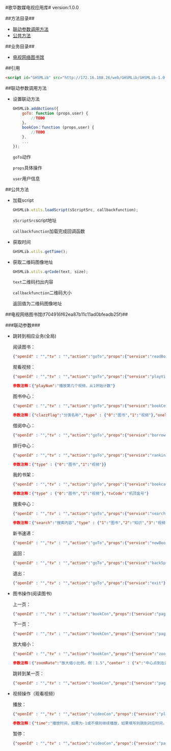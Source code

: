 #歌华数媒电视应用库#
	version:1.0.0

##方法目录##
- [联动参数调用方法](#联动参数调用方法)
- [公共方法](#公共方法)

##业务目录##

- [电视网络图书馆](#电视网络图书馆)

##引用

```html
<script id="GHSMLib" src="http://172.16.188.26/web/GHSMLib/GHSMLib-1.0.0.min.js" key="" type="text/javascript"></script>
```

##联动参数调用方法

- 设置联动方法
    ```js
    GHSMLib.addActions({
        goTo: function (props,user) {
            //TODO 
        }，
        bookCon：function (props,user) {
            //TODO
        },
        ...
    });
    ```    
    `goTo`动作
     
    `props`具体操作
    
    `user`用户信息

##公共方法
- 加载script
    ```js
    GHSMLib.utils.loadScript(sScriptSrc, callbackfunction);
    ```
    `sScriptSrc`script地址
     
    `callbackfunction`加载完成回调函数  
    
- 获取时间
    ```js
    GHSMLib.utils.getTime();
    ```
- 获取二维码图像地址
    ```js
    GHSMLib.utils.qrCode(text, size);
    ```    
    `text`二维码扫出内容
        
    `callbackfunction`二维码大小
    
    返回值为二维码图像地址




##电视网络图书馆(f704916f62ea87b11c11ad0bfeadb25f)##

###联动参数###
- 跳转到相应业务(全局)
       
    阅读图书：
    ```json
    {"openId" : "","tv" : "","action":"goTo","props":{"service":"readBook","ssid":"","dxid":"","bookName":"","size":"","pageNum":""}}
    ```
    观看视频：
    ```json
    {"openId" : "","tv" : "","action":"goTo","props":{"service":"playVideo","vodId":"","bookName":"","playNum":""}}
    ```
    ```json
    参数注释：{"playNum":"播放第几个视频，从1开始计数"}
    ```
    图书中心：
    ```json
    {"openId" : "","tv" : "","action":"goTo","props":{"service":"bookCenter","clazzFlag":"","type":"","onelevelId":""}}
    ```
    ```json
    参数注释：{"clazzFlag":"分类名称","type" : {"0":"图书","1":"视频"},"onelevelId":"视频分类填写此值，例：10000"}
    ```
    借阅中心：
    ```json
    {"openId" : "","tv" : "","action":"goTo","props":{"service":"borrow"}}
    ```
    排行中心：
    ```json
    {"openId" : "","tv" : "","action":"goTo","props":{"service":"ranking","type":""}}
    ```
    ```json
    参数注释：{"type" : {"0":"图书","1":"视频"}}
    ```
    我的书架：
    ```json
    {"openId" : "","tv" : "","action":"goTo","props":{"service":"bookcase","type":"","tvCode":""}}
    ```
    ```json
    参数注释：{"type" : {"0":"图书","1":"视频"},"tvCode":"机顶盒号"}
    ```
    搜索中心：
    ```json
    {"openId" : "","tv" : "","action":"goTo","props":{"service":"search","search":"","type":""}}
    ```
    ```json
    参数注释：{"search":"搜索内容","type" : {"1":"图书","2":"知识","3":"视频"}}
    ```
    新书速递：
    ```json
    {"openId" : "","tv" : "","action":"goTo","props":{"service":"newBooks"}}
    ```
    返回：
    ```json
    {"openId" : "","tv" : "","action":"goTo","props":{"service":"backSpace"}}
    ```
    退出：
    ```json
    {"openId" : "","tv" : "","action":"goTo","props":{"service":"exit"}}
    ```
- 图书操作(阅读图书)

    上一页：
    ```json
    {"openId" : "","tv" : "","action":"bookCon","props":{"service":"pageUp"}}
    ```
    下一页：
    ```json
    {"openId" : "","tv" : "","action":"bookCon","props":{"service":"pageDown"}}
    ```		
    放大缩小：
    ```json
    {"openId" : "","tv" : "","action":"bookCon","props":{"service":"zoom","zoomRate":"","center":{"x":"","y":""},"scale":{"x":"","y":""}}}
    ```
    ```json
    参数注释：{"zoomRate":"放大缩小比例，例：1.5","center" : {"x":"中心点到左边比例，中间为0.5","y":"中心点到右边比例，中间为0.5"},"scale":{"x":"横向偏移比例，数值越大往对应方向偏移越大，默认1","y":"纵向偏移比例，数值越大往对应方向偏移越大，默认1"}}
    ```		
    跳转到某一页：
	```json
    {"openId" : "","tv" : "","action":"bookCon","props":{"service":"pageTo","pageNum":""}}
    ```	
- 视频操作（观看视频）

    播放：
    ```json
    {"openId" : "","tv" : "","action":"videoCon","props":{"service":"play","time":""}}
    ```
    ```json
    参数注释：{"time":"播放时间，如果为-1或不填则继续播放，如果填写则跳到对应时间，单位为秒"}
    ```
    暂停：
    ```json
    {"openId" : "","tv" : "","action":"videoCon","props":{"service":"pause"}}
    ```


